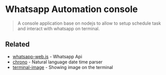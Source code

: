 # Whatsapp Automation console
> A console application base on nodejs to allow to setup schedule task and interact with whatsapp on terminal.


## Related
- [whatsapp-web.js](https://github.com/pedroslopez/whatsapp-web.js) - Whatsapp Api
- [chrono](https://github.com/wanasit/chrono) - Natural language date time parser
- [terminal-image](https://github.com/sindresorhus/terminal-image) - Showing image on the terminal
